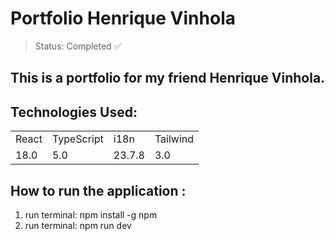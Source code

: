 <h1>Portfolio Henrique Vinhola</h1>

> Status: Completed ✅

## This is a portfolio for my friend Henrique Vinhola.

## Technologies Used: 

<table> 
  <tr>
    <td>React</td>
    <td>TypeScript</td>
    <td>i18n</td>
    <td>Tailwind</td>
  </tr>
  <tr>
    <td>18.0</td>
    <td>5.0</td>
    <td>23.7.8</td>
    <td>3.0</td>
  </tr>
</table>

## How to run the application : 

1) run terminal: npm install -g npm
2) run terminal: npm run dev
